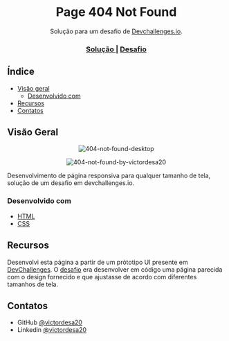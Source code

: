 <h1 align="center">Page 404 Not Found</h1>

<div align="center">
   Solução para um desafio de  <a href="http://devchallenges.io" target="_blank">Devchallenges.io</a>.
</div>

<div align="center">
  <h3>
    <!-- <a href="https://{your-demo-link.your-domain}">
      Demo
    </a>
    <span> | </span> -->
    <a href="https://github.com/victordesa20/page-404-not-found">
      Solução
    </a>
    <span> | </span>
    <a href="https://devchallenges.io/challenges/wBunSb7FPrIepJZAg0sY">
      Desafio
    </a>
  </h3>
</div>

## Índice

- [Visão geral](#visão-geral)
  - [Desenvolvido com](#desenvolvido-com)
- [Recursos](#recursos)
- [Contatos](#contatos)

## Visão Geral

<div align=center>

![404-not-found-desktop](https://user-images.githubusercontent.com/79595032/208730461-510c8f63-fadd-442b-82d5-b38ba0021630.jpg)

![404-not-found-by-victordesa20](https://user-images.githubusercontent.com/79595032/208730452-2a2358f3-165c-45aa-b843-5aa96b508f35.gif)

</div>

Desenvolvimento de página responsiva para qualquer tamanho de tela, solução de um desafio em devchallenges.io.

### Desenvolvido com

- [HTML](https://www.w3schools.com/html/)
- [CSS](https://www.w3schools.com/css/)

## Recursos

Desenvolvi esta página a partir de um prótotipo UI presente em [DevChallenges](https://devchallenges.io/). O [desafio](https://devchallenges.io/challenges/wBunSb7FPrIepJZAg0sY) era desenvolver em código uma página parecida com o design fornecido e que ajustasse de acordo com diferentes tamanhos de tela.

## Contatos

<!-- - Portfolio [your-website.com](https://{your-web-site-link}) -->

- GitHub [@victordesa20](https://github.com/victordesa20)
- Linkedin [@victordesa20](https://www.linkedin.com/in/victordesa20/)
